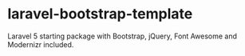 # laravel-bootstrap-template
Laravel 5 starting package with Bootstrap, jQuery, Font Awesome and Modernizr included.
